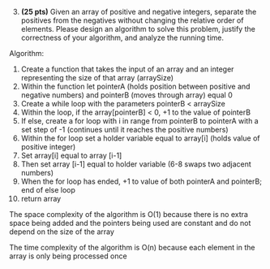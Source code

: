 3. **(25 pts)** Given an array of positive and negative integers, separate the positives from the negatives without changing the relative order of elements. Please design an algorithm to solve this problem, justify the correctness of your algorithm, and analyze the running time.

Algorithm:

1. Create a function that takes the input of an array and an integer representing the size of that array (arraySize)
2. Within the function let pointerA (holds position between positive and negative numbers) and pointerB (moves through array) equal 0
3. Create a while loop with the parameters pointerB < arraySize
4. Within the loop, if the array[pointerB] < 0, +1 to the value of pointerB
5. If else, create a for loop with i in range from pointerB to pointerA with a set step of -1 (continues until it reaches the positive numbers)
6. Within the for loop set a holder variable equal to array[i] (holds value of positive integer)
7. Set array[i] equal to array [i-1]
8. Then set array [i-1] equal to holder variable (6-8 swaps two adjacent numbers)
9. When the for loop has ended, +1 to value of both pointerA and pointerB; end of else loop
10. return array

The space complexity of the algorithm is O(1) because there is no extra space being added and the pointers being used are constant and do not depend on the size of the array

The time complexity of the algorithm is O(n) because each element in the array is only being processed once
